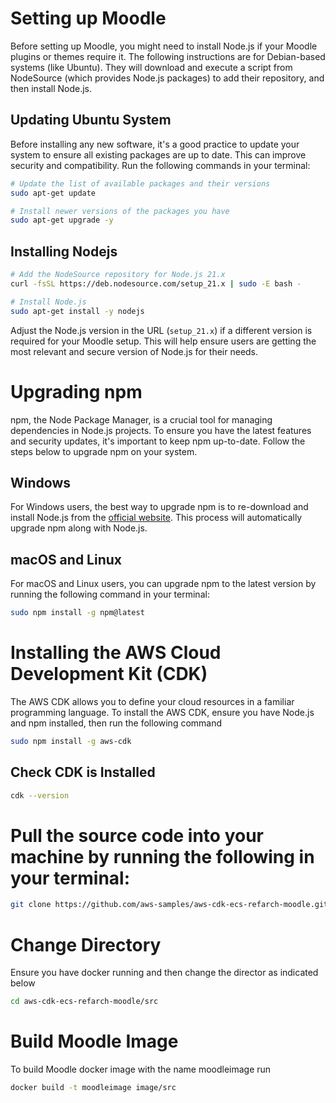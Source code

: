 # Setting up Moodle

Before setting up Moodle, you might need to install Node.js if your Moodle plugins or themes require it. The following instructions are for Debian-based systems (like Ubuntu). They will download and execute a script from NodeSource (which provides Node.js packages) to add their repository, and then install Node.js.

## Updating Ubuntu System

Before installing any new software, it's a good practice to update your system to ensure all existing packages are up to date. This can improve security and compatibility. Run the following commands in your terminal:

```bash
# Update the list of available packages and their versions
sudo apt-get update

# Install newer versions of the packages you have
sudo apt-get upgrade -y
```

## Installing Nodejs
```bash
# Add the NodeSource repository for Node.js 21.x
curl -fsSL https://deb.nodesource.com/setup_21.x | sudo -E bash -

# Install Node.js
sudo apt-get install -y nodejs
```
Adjust the Node.js version in the URL (`setup_21.x`) if a different version is required for your Moodle setup. This will help ensure users are getting the most relevant and secure version of Node.js for their needs.

# Upgrading npm

npm, the Node Package Manager, is a crucial tool for managing dependencies in Node.js projects. To ensure you have the latest features and security updates, it's important to keep npm up-to-date. Follow the steps below to upgrade npm on your system.

## Windows

For Windows users, the best way to upgrade npm is to re-download and install Node.js from the [official website](https://nodejs.org/). This process will automatically upgrade npm along with Node.js.

## macOS and Linux

For macOS and Linux users, you can upgrade npm to the latest version by running the following command in your terminal:

```bash
sudo npm install -g npm@latest
```

# Installing the AWS Cloud Development Kit (CDK)
The AWS CDK allows you to define your cloud resources in a familiar programming language. To install the AWS CDK, ensure you have Node.js and npm installed, then run the following command
```bash
sudo npm install -g aws-cdk
```
## Check CDK is Installed
```bash
cdk --version
```
# Pull the source code into your machine by running the following in your terminal:
```bash
git clone https://github.com/aws-samples/aws-cdk-ecs-refarch-moodle.git
```
# Change Directory
Ensure you have docker running and then change the director as indicated below
```bash
cd aws-cdk-ecs-refarch-moodle/src
```
# Build Moodle Image
To build Moodle docker image with the name moodleimage run 
```bash
docker build -t moodleimage image/src
```
